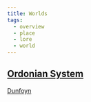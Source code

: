 ```yaml
---
title: Worlds
tags:
  - overview
  - place
  - lore
  - world
---
```


## [Ordonian System](../system/ordon.md)

[Dunfoyn](dunfoyn.md)
